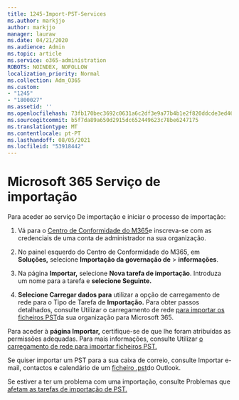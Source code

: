 ```yaml
---
title: 1245-Import-PST-Services
ms.author: markjjo
author: markjjo
manager: lauraw
ms.date: 04/21/2020
ms.audience: Admin
ms.topic: article
ms.service: o365-administration
ROBOTS: NOINDEX, NOFOLLOW
localization_priority: Normal
ms.collection: Adm_O365
ms.custom:
- "1245"
- "1800027"
ms.assetid: ''
ms.openlocfilehash: 73fb170bec3692c0631a6c2df3e9a77b4b1e2f820ddcde3ed46cfe283ef3ba74
ms.sourcegitcommit: b5f7da89a650d2915dc652449623c78be6247175
ms.translationtype: MT
ms.contentlocale: pt-PT
ms.lasthandoff: 08/05/2021
ms.locfileid: "53918442"
---
```

# <a name="microsoft-365-import-service"></a>Microsoft 365 Serviço de importação

Para aceder ao serviço De importação e iniciar o processo de importação:

1. Vá para o [Centro de Conformidade do M365](https://compliance.microsoft.com/)e inscreva-se com as credenciais de uma conta de administrador na sua organização.

1. No painel esquerdo do Centro de Conformidade do M365, em **Soluções,** selecione **Importação da governação de**  >  **informações**.

1. Na página **Importar,** selecione **Nova tarefa de importação**. Introduza um nome para a tarefa e **selecione Seguinte.**

1. **Selecione Carregar dados para** utilizar a opção de carregamento de rede para o Tipo de Tarefa de **Importação.** Para obter passos detalhados, consulte Utilizar o carregamento de rede [para importar os ficheiros PST](/compliance/use-network-upload-to-import-pst-files)da sua organização para Microsoft 365.

Para aceder à **página Importar,** certifique-se de que lhe foram atribuídas as permissões adequadas. Para mais informações, consulte Utilizar [o carregamento de rede para importar ficheiros PST.](/microsoft-365/compliance/importing-pst-files-to-office-365#using-network-upload-to-import-pst-files)

Se quiser importar um PST para a sua caixa de correio, consulte Importar e-mail, contactos e calendário de um [ficheiro .pst](https://support.office.com/article/import-email-contacts-and-calendar-from-an-outlook-pst-file-431a8e9a-f99f-4d5f-ae48-ded54b3440ac)do Outlook.

Se estiver a ter um problema com uma importação, consulte Problemas que [afetam as tarefas de importação de PST.](/office365/troubleshoot/pst-import-service/issues-with-pst-import-job)

